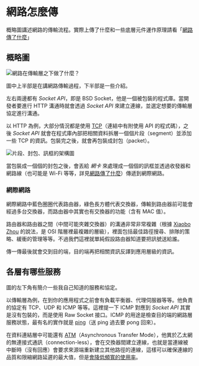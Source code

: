 # 網路怎麼傳

概略圖講述網路的傳輸流程。實際上傳了什麼和一些底層元件運作原理請看「[網路傳了什麼](network-details.md)」

## 概略圖

![網路在傳輸層之下做了什麼？](https://i.imgur.com/KkGJZ0b.png)

圖中上半部是在講網路傳輸過程，下半部是一些介紹。

左右兩邊都有 _Socket API_，即是 BSD Socket，他是一個被包裝的程式庫。當開發者要進行 HTTP 溝通時就會透過 _Socket API_ 來建立連線，並選定想要的傳輸層協定進行溝通。

以 HTTP 為例，大部分情況都是使用 [TCP](tcp.md)（連結中有附使用 API 的程式碼），之後 _Socket API_ 就會在程式庫內部把相關資料拆層一個個片段（segment）並添加一些 TCP 的資訊。包裝完之後，就會再包裝成封包（packet）。

![片段、封包、訊框的架構圖](https://www.rfwireless-world.com/images/Segment-vs-Packet-vs-Frame.jpg)

當包裝成一個個的封包之後，會丟給 _網卡_ 來處理成一個個的訊框並透過收發器和網路線（也可能是 Wi-Fi 等等，詳見[網路傳了什麼](network-details.md)）傳遞到網際網路。

### 網際網路

網際網路中藍色圈圈代表路由器，綠色長方體代表交換器，傳輸到路由器前可能會經過多台交換器，而路由器中其實也有交換器的功能（含有 MAC 值）。

路由器和路由器之間（中間可能夾雜交換器）的溝通非常非常複雜（根據 [Xiaobo Zhou](https://www.coursera.org/instructor/~26632591) 的說法，是 OSI 階層裡最複雜的層級），裡面包括最佳路徑搜尋、排隊的策略、緩衝的管理等等。不過我們這裡就單純假設路由器知道要把訊號送給誰。

傳一傳最後就會交到目的端，目的端再把相關資訊反譯到應用層級的資訊。

## 各層有哪些服務

圖的左下角有簡介一些我自己知道的服務和協定。

以傳輸層為例，在到你的應用程式之前會有負載平衡器、代理伺服器等等。他負責的協定有 TCP、UDP 和 ICMP 等等。這裡提一下 ICMP 對應到 _Socket API_ 其實是沒有包裝的，而是使用 Raw Socket 接口。ICMP 的用途是檢查目的端的網路層服務狀態，最有名的實作就是 [ping](https://zh.wikipedia.org/wiki/Ping)（送 ping 過去要 pong 回來）。

在資料連結層中可能還有 [ATM](https://www.gartner.com/en/information-technology/glossary/atm-asynchronous-transfer-mode)（Asynchronous Transfer Mode），他異於乙太網的無連接式通訊（connection-less），會在交換器間建立連線，也就是當連線被中斷時（沒有回應）會要求來源端重新建立其他路徑的連線，這樣可以確保連線的品質和限縮網路延遲的最大值，但是[會降低頻寬的使用率](https://www.coursera.org/learn/packet-switching-networks-algorithms)。
